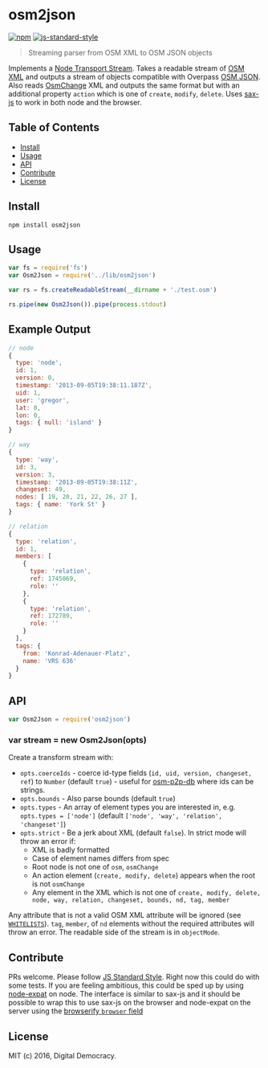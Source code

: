 # osm2json

[![npm](https://img.shields.io/npm/v/osm2json.svg?maxAge=2592000)](https://www.npmjs.com/package/osm2json)
[![js-standard-style](https://img.shields.io/badge/code%20style-standard-brightgreen.svg)](http://standardjs.com/)

> Streaming parser from OSM XML to OSM JSON objects

Implements a [Node Transport Stream](http://nodejs.org/api/stream.html#stream_class_stream_transform). Takes a readable stream of [OSM XML](http://wiki.openstreetmap.org/wiki/OSM_XML) and outputs a stream of objects compatible with Overpass [OSM JSON](http://overpass-api.de/output_formats.html#json). Also reads [OsmChange](http://wiki.openstreetmap.org/wiki/OsmChange) XML and outputs the same format but with an additional property `action` which is one of `create`, `modify`, `delete`. Uses [sax-js](https://github.com/isaacs/sax-js) to work in both node and the browser.

## Table of Contents

- [Install](#install)
- [Usage](#usage)
- [API](#api)
- [Contribute](#contribute)
- [License](#license)

## Install

```
npm install osm2json
```

## Usage

```js
var fs = require('fs')
var Osm2Json = require('../lib/osm2json')

var rs = fs.createReadableStream(__dirname + './test.osm')

rs.pipe(new Osm2Json()).pipe(process.stdout)
```

## Example Output

```js
// node
{
  type: 'node',
  id: 1,
  version: 0,
  timestamp: '2013-09-05T19:38:11.187Z',
  uid: 1,
  user: 'gregor',
  lat: 0,
  lon: 0,
  tags: { null: 'island' }
}

// way
{
  type: 'way',
  id: 3,
  version: 3,
  timestamp: '2013-09-05T19:38:11Z',
  changeset: 49,
  nodes: [ 19, 20, 21, 22, 26, 27 ],
  tags: { name: 'York St' }
}

// relation
{
  type: 'relation',
  id: 1,
  members: [
    {
      type: 'relation',
      ref: 1745069,
      role: ''
    },
    {
      type: 'relation',
      ref: 172789,
      role: ''
    }
  ],
  tags: {
    from: 'Konrad-Adenauer-Platz',
    name: 'VRS 636'
  }
}
```

## API

```js
var Osm2Json = require('osm2json')
```

### var stream = new Osm2Json(opts)

Create a transform stream with:

* `opts.coerceIds` - coerce id-type fields (`id, uid, version, changeset, ref`) to `Number` (default `true`) - useful for [osm-p2p-db](https://github.com/digidem/osm-p2p-db) where ids can be strings.
* `opts.bounds` - Also parse bounds (default `true`)
* `opts.types` - An array of element types you are interested in, e.g. `opts.types = ['node']` (default `['node', 'way', 'relation', 'changeset']`)
* `opts.strict` - Be a jerk about XML (default `false`). In strict mode will throw an error if:
  - XML is badly formatted
  - Case of element names differs from spec
  - Root node is not one of `osm`, `osmChange`
  - An action element (`create, modify, delete`) appears when the root is not `osmChange`
  - Any element in the XML which is not one of `create, modify, delete, node, way, relation, changeset, bounds, nd, tag, member`

Any attribute that is not a valid OSM XML attribute will be ignored (see [`WHITELISTS`](https://github.com/digidem/osm2json/blob/master/lib/osm2json.js#L27-L48)). `tag`, `member`, of `nd` elements without the required attributes will throw an error. The readable side of the stream is in `objectMode`.

## Contribute

PRs welcome. Please follow [JS Standard Style](http://standardjs.com/). Right now this could do with some tests. If you are feeling ambitious, this could be sped up by using [node-expat](https://github.com/astro/node-expat) on node. The interface is similar to sax-js and it should be possible to wrap this to use sax-js on the browser and node-expat on the server using the [browserify `browser` field](https://github.com/substack/browserify-handbook#browser-field)

## License

MIT (c) 2016, Digital Democracy.
